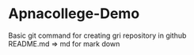 # Apnacollege-Demo
Basic git command for creating gri repository in github
<br/>
README.md => md for mark down
